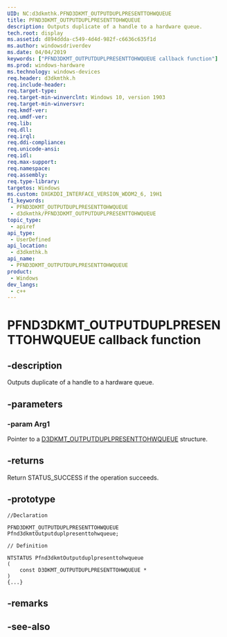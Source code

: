 ```yaml
---
UID: NC:d3dkmthk.PFND3DKMT_OUTPUTDUPLPRESENTTOHWQUEUE
title: PFND3DKMT_OUTPUTDUPLPRESENTTOHWQUEUE
description: Outputs duplicate of a handle to a hardware queue.
tech.root: display
ms.assetid: d894ddda-c549-4d4d-982f-c6636c635f1d
ms.author: windowsdriverdev
ms.date: 04/04/2019
keywords: ["PFND3DKMT_OUTPUTDUPLPRESENTTOHWQUEUE callback function"]
ms.prod: windows-hardware
ms.technology: windows-devices
req.header: d3dkmthk.h
req.include-header: 
req.target-type: 
req.target-min-winverclnt: Windows 10, version 1903
req.target-min-winversvr: 
req.kmdf-ver: 
req.umdf-ver: 
req.lib: 
req.dll: 
req.irql: 
req.ddi-compliance: 
req.unicode-ansi: 
req.idl: 
req.max-support: 
req.namespace: 
req.assembly: 
req.type-library: 
targetos: Windows
ms.custom: DXGKDDI_INTERFACE_VERSION_WDDM2_6, 19H1
f1_keywords:
 - PFND3DKMT_OUTPUTDUPLPRESENTTOHWQUEUE
 - d3dkmthk/PFND3DKMT_OUTPUTDUPLPRESENTTOHWQUEUE
topic_type:
 - apiref
api_type:
 - UserDefined
api_location:
 - d3dkmthk.h
api_name:
 - PFND3DKMT_OUTPUTDUPLPRESENTTOHWQUEUE
product:
 - Windows
dev_langs:
 - c++
---
```


# PFND3DKMT_OUTPUTDUPLPRESENTTOHWQUEUE callback function


## -description

Outputs duplicate of a handle to a hardware queue.

## -parameters

### -param Arg1

Pointer to a [D3DKMT_OUTPUTDUPLPRESENTTOHWQUEUE](ns-d3dkmthk-_d3dkmt_outputduplpresenttohwqueue.md) structure.

## -returns

Return STATUS_SUCCESS if the operation succeeds.

## -prototype

```
//Declaration

PFND3DKMT_OUTPUTDUPLPRESENTTOHWQUEUE Pfnd3dkmtOutputduplpresenttohwqueue; 

// Definition

NTSTATUS Pfnd3dkmtOutputduplpresenttohwqueue 
(
	const D3DKMT_OUTPUTDUPLPRESENTTOHWQUEUE *
)
{...}

```

## -remarks

## -see-also

